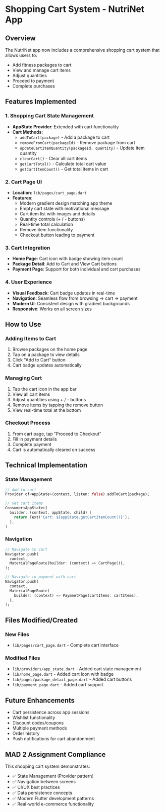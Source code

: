 # Shopping Cart System - NutriNet App

## Overview
The NutriNet app now includes a comprehensive shopping cart system that allows users to:
- Add fitness packages to cart
- View and manage cart items
- Adjust quantities
- Proceed to payment
- Complete purchases

## Features Implemented

### 1. Shopping Cart State Management
- **AppState Provider**: Extended with cart functionality
- **Cart Methods**:
  - `addToCart(package)` - Add a package to cart
  - `removeFromCart(packageId)` - Remove package from cart
  - `updateCartItemQuantity(packageId, quantity)` - Update item quantity
  - `clearCart()` - Clear all cart items
  - `getCartTotal()` - Calculate total cart value
  - `getCartItemCount()` - Get total items in cart

### 2. Cart Page UI
- **Location**: `lib/pages/cart_page.dart`
- **Features**:
  - Modern gradient design matching app theme
  - Empty cart state with motivational message
  - Cart item list with images and details
  - Quantity controls (+ / - buttons)
  - Real-time total calculation
  - Remove item functionality
  - Checkout button leading to payment

### 3. Cart Integration
- **Home Page**: Cart icon with badge showing item count
- **Package Detail**: Add to Cart and View Cart buttons
- **Payment Page**: Support for both individual and cart purchases

### 4. User Experience
- **Visual Feedback**: Cart badge updates in real-time
- **Navigation**: Seamless flow from browsing → cart → payment
- **Modern UI**: Consistent design with gradient backgrounds
- **Responsive**: Works on all screen sizes

## How to Use

### Adding Items to Cart
1. Browse packages on the home page
2. Tap on a package to view details
3. Click "Add to Cart" button
4. Cart badge updates automatically

### Managing Cart
1. Tap the cart icon in the app bar
2. View all cart items
3. Adjust quantities using + / - buttons
4. Remove items by tapping the remove button
5. View real-time total at the bottom

### Checkout Process
1. From cart page, tap "Proceed to Checkout"
2. Fill in payment details
3. Complete payment
4. Cart is automatically cleared on success

## Technical Implementation

### State Management
```dart
// Add to cart
Provider.of<AppState>(context, listen: false).addToCart(package);

// Get cart items
Consumer<AppState>(
  builder: (context, appState, child) {
    return Text('Cart: ${appState.getCartItemCount()}');
  },
)
```

### Navigation
```dart
// Navigate to cart
Navigator.push(
  context,
  MaterialPageRoute(builder: (context) => CartPage()),
);

// Navigate to payment with cart
Navigator.push(
  context,
  MaterialPageRoute(
    builder: (context) => PaymentPage(cartItems: cartItems),
  ),
);
```

## Files Modified/Created

### New Files
- `lib/pages/cart_page.dart` - Complete cart interface

### Modified Files
- `lib/providers/app_state.dart` - Added cart state management
- `lib/home_page.dart` - Added cart icon with badge
- `lib/pages/package_detail_page.dart` - Added cart buttons
- `lib/payment_page.dart` - Added cart support

## Future Enhancements
- Cart persistence across app sessions
- Wishlist functionality
- Discount codes/coupons
- Multiple payment methods
- Order history
- Push notifications for cart abandonment

## MAD 2 Assignment Compliance
This shopping cart system demonstrates:
- ✅ State Management (Provider pattern)
- ✅ Navigation between screens
- ✅ UI/UX best practices
- ✅ Data persistence concepts
- ✅ Modern Flutter development patterns
- ✅ Real-world e-commerce functionality